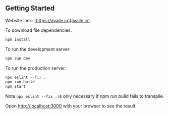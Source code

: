 ## Getting Started

Website Link: [https://availe.io](availe.io)

To download file dependencies:
```bash
npm install
```

To run the development server:

```bash
npm run dev
```

To run the production server:

```bash
npx eslint --fix .
npm run build
npm start
```

Note ```npx eslint --fix .``` is only necessary if npm run build fails to transpile.  

Open [http://localhost:3000](http://localhost:3000) with your browser to see the result.
